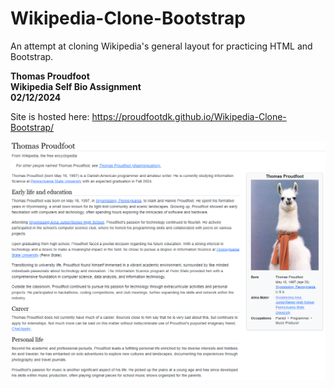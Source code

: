 # Wikipedia-Clone-Bootstrap
 An attempt at cloning Wikipedia's general layout for practicing HTML and Bootstrap.

<b>Thomas Proudfoot\
Wikipedia Self Bio Assignment\
02/12/2024</b>

Site is hosted here: https://proudfootdk.github.io/Wikipedia-Clone-Bootstrap/

![WebpageScreenshot.png](WebpageScreenshot.png)